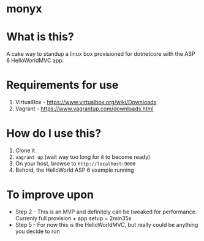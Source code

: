 # monyx

# What is this? 

A cake way to standup a linux box provisioned for dotnetcore with the ASP 6 HelloWorldMVC app.  

# Requirements for use 
1. VirtualBox - https://www.virtualbox.org/wiki/Downloads
2. Vagrant - https://www.vagrantup.com/downloads.html

# How do I use this? 

1. Clone it 
2. `vagrant up` (wait way too long for it to become ready) 
3. On your host, browse to `http://localhost:9000`
4. Behold, the HelloWorld ASP 6 example running

# To improve upon 
- Step 2 - This is an MVP and definitely can be tweaked for performance. Currenly full provision + app setup = 2min35s
- Step 5 - For now this is the HelloWorldMVC, but really could be anything you decide to run 
